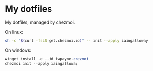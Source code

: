 # My dotfiles

My dotfiles, managed by chezmoi.

On linux:

```bash
sh -c "$(curl -fsLS get.chezmoi.io)" -- init --apply iaingalloway
```

On windows:

```powershell
winget install -e --id twpayne.chezmoi
chezmoi init --apply iaingalloway
```
